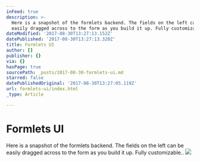 ```yaml
---
inFeed: true
description: >-
  Here is a snapshot of the formlets backend. The fields on the left can be
  easily dragged across to the form as you build it up. Fully customizable..
dateModified: '2017-08-30T13:27:13.152Z'
datePublished: '2017-08-30T13:27:13.320Z'
title: Formlets UI
author: []
publisher: {}
via: {}
hasPage: true
sourcePath: _posts/2017-08-30-formlets-ui.md
starred: false
datePublishedOriginal: '2017-08-30T13:27:05.119Z'
url: formlets-ui/index.html
_type: Article

---
```

# Formlets UI

Here is a snapshot of the formlets backend. The fields on the left can be easily dragged across to the form as you build it up. Fully customizable..
![](https://the-grid-user-content.s3-us-west-2.amazonaws.com/608d54b5-7e06-4e6d-b890-49510e17b9f5.png)